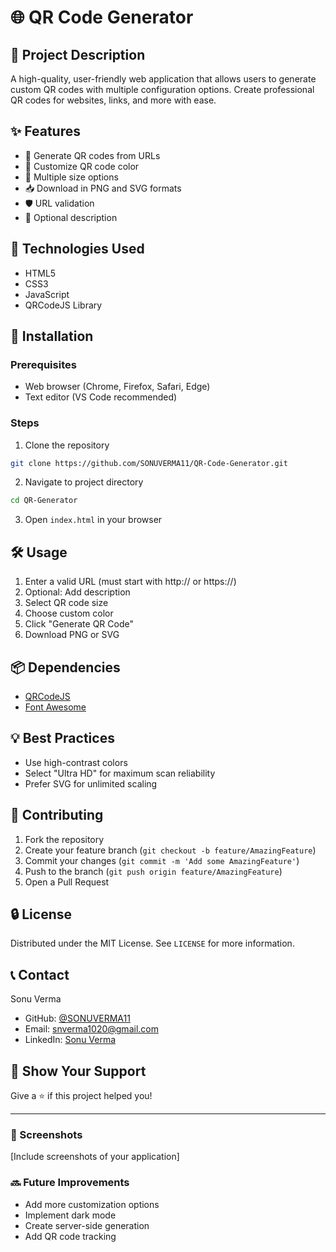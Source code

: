 # 🌐 QR Code Generator

## 📝 Project Description
A high-quality, user-friendly web application that allows users to generate custom QR codes with multiple configuration options. Create professional QR codes for websites, links, and more with ease.

## ✨ Features
- 🔗 Generate QR codes from URLs
- 🎨 Customize QR code color
- 📏 Multiple size options
- 📥 Download in PNG and SVG formats
- 🛡️ URL validation
- 📝 Optional description

## 🚀 Technologies Used
- HTML5
- CSS3
- JavaScript
- QRCodeJS Library

## 🔧 Installation

### Prerequisites
- Web browser (Chrome, Firefox, Safari, Edge)
- Text editor (VS Code recommended)

### Steps
1. Clone the repository
```bash
git clone https://github.com/SONUVERMA11/QR-Code-Generator.git
```

2. Navigate to project directory
```bash
cd QR-Generator
```

3. Open `index.html` in your browser

## 🛠️ Usage

1. Enter a valid URL (must start with http:// or https://)
2. Optional: Add description
3. Select QR code size
4. Choose custom color
5. Click "Generate QR Code"
6. Download PNG or SVG

## 📦 Dependencies
- [QRCodeJS](https://github.com/davidshimjs/qrcodejs)
- [Font Awesome](https://fontawesome.com/)

## 💡 Best Practices
- Use high-contrast colors
- Select "Ultra HD" for maximum scan reliability
- Prefer SVG for unlimited scaling

## 🤝 Contributing
1. Fork the repository
2. Create your feature branch (`git checkout -b feature/AmazingFeature`)
3. Commit your changes (`git commit -m 'Add some AmazingFeature'`)
4. Push to the branch (`git push origin feature/AmazingFeature`)
5. Open a Pull Request

## 🔒 License
Distributed under the MIT License. See `LICENSE` for more information.

## 📞 Contact
Sonu Verma
- GitHub: [@SONUVERMA11](https://github.com/SONUVERMA11)
- Email: snverma1020@gmail.com
- LinkedIn: [Sonu Verma](https://www.linkedin.com/in/sonu-verma-16247a276/)

## 🌟 Show Your Support
Give a ⭐️ if this project helped you!

---

### 📸 Screenshots
[Include screenshots of your application]

### 🔜 Future Improvements
- Add more customization options
- Implement dark mode
- Create server-side generation
- Add QR code tracking
```

